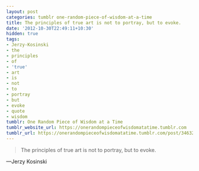 ```yaml
---
layout: post
categories: tumblr one-random-piece-of-wisdom-at-a-time
title: The principles of true art is not to portray, but to evoke.
date: '2012-10-30T22:49:11+10:30'
hidden: true
tags:
- Jerzy-Kosinski
- the
- principles
- of
- 'true'
- art
- is
- not
- to
- portray
- but
- evoke
- quote
- wisdom
tumblr: One Random Piece of Wisdom at a Time
tumblr_website_url: https://onerandompieceofwisdomatatime.tumblr.com
tumblr_url: https://onerandompieceofwisdomatatime.tumblr.com/post/34632682410/the-principles-of-true-art-is-not-to-portray-but
---
```

> The principles of true art is not to portray, but to evoke.

—Jerzy Kosinski
